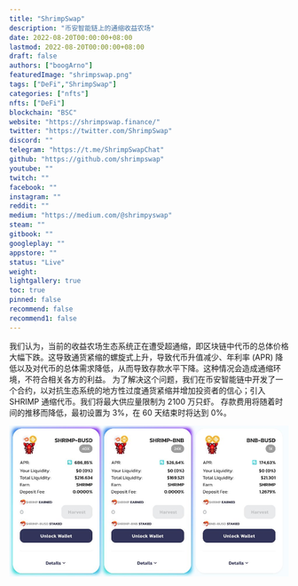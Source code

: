 ```yaml
---
title: "ShrimpSwap"
description: "币安智能链上的通缩收益农场"
date: 2022-08-20T00:00:00+08:00
lastmod: 2022-08-20T00:00:00+08:00
draft: false
authors: ["boogArno"]
featuredImage: "shrimpswap.png"
tags: ["DeFi","ShrimpSwap"]
categories: ["nfts"]
nfts: ["DeFi"]
blockchain: "BSC"
website: "https://shrimpswap.finance/"
twitter: "https://twitter.com/ShrimpSwap"
discord: ""
telegram: "https://t.me/ShrimpSwapChat"
github: "https://github.com/shrimpswap"
youtube: ""
twitch: ""
facebook: ""
instagram: ""
reddit: ""
medium: "https://medium.com/@shrimpyswap"
steam: ""
gitbook: ""
googleplay: ""
appstore: ""
status: "Live"
weight: 
lightgallery: true
toc: true
pinned: false
recommend: false
recommend1: false
---
```

我们认为，当前的收益农场生态系统正在遭受超通缩，即区块链中代币的总体价格大幅下跌。这导致通货紧缩的螺旋式上升，导致代币升值减少、年利率 (APR) 降低以及对代币的总体需求降低，从而导致存款水平下降。这种情况会造成通缩环境，不符合相关各方的利益。
为了解决这个问题，我们在币安智能链中开发了一个合约，以对抗生态系统的地方性过度通货紧缩并增加投资者的信心；引入 SHRIMP 通缩代币。我们将最大供应量限制为 2100 万只虾。
存款费用将随着时间的推移而降低，最初设置为 3%，在 60 天结束时将达到 0%。

![E2V-PghXwAE4rp5](E2V-PghXwAE4rp5.jpg)